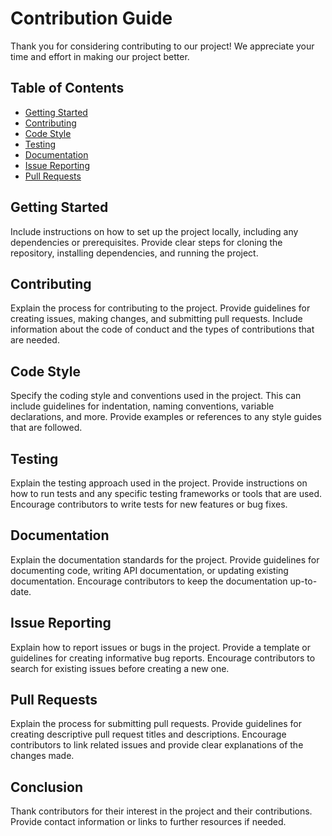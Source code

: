# Contribution Guide

Thank you for considering contributing to our project! We appreciate your time and effort in making our project better.

## Table of Contents
- [Getting Started](#getting-started)
- [Contributing](#contributing)
- [Code Style](#code-style)
- [Testing](#testing)
- [Documentation](#documentation)
- [Issue Reporting](#issue-reporting)
- [Pull Requests](#pull-requests)

## Getting Started
Include instructions on how to set up the project locally, including any dependencies or prerequisites. Provide clear steps for cloning the repository, installing dependencies, and running the project.

## Contributing
Explain the process for contributing to the project. Provide guidelines for creating issues, making changes, and submitting pull requests. Include information about the code of conduct and the types of contributions that are needed.

## Code Style
Specify the coding style and conventions used in the project. This can include guidelines for indentation, naming conventions, variable declarations, and more. Provide examples or references to any style guides that are followed.

## Testing
Explain the testing approach used in the project. Provide instructions on how to run tests and any specific testing frameworks or tools that are used. Encourage contributors to write tests for new features or bug fixes.

## Documentation
Explain the documentation standards for the project. Provide guidelines for documenting code, writing API documentation, or updating existing documentation. Encourage contributors to keep the documentation up-to-date.

## Issue Reporting
Explain how to report issues or bugs in the project. Provide a template or guidelines for creating informative bug reports. Encourage contributors to search for existing issues before creating a new one.

## Pull Requests
Explain the process for submitting pull requests. Provide guidelines for creating descriptive pull request titles and descriptions. Encourage contributors to link related issues and provide clear explanations of the changes made.

## Conclusion
Thank contributors for their interest in the project and their contributions. Provide contact information or links to further resources if needed.

